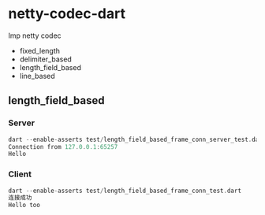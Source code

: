 # netty-codec-dart
Imp netty codec

- fixed_length
- delimiter_based
- length_field_based
- line_based

## length_field_based

### Server
```dart
dart --enable-asserts test/length_field_based_frame_conn_server_test.dart
Connection from 127.0.0.1:65257
Hello
```

### Client
```dart
dart --enable-asserts test/length_field_based_frame_conn_test.dart
连接成功
Hello too
```